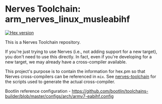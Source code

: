 # Nerves Toolchain: arm_nerves_linux_musleabihf

[![Hex version](https://img.shields.io/hexpm/v/nerves_toolchain_armv7_nerves_linux_musleabihf.svg "Hex version")](https://hex.pm/packages/nerves_toolchain_armv7_nerves_linux_musleabihf)

This is a Nerves Toolchain repository.

If you're just trying to use Nerves (i.e., not adding support for a new
target), you don't need to use this directly. In fact, even if you're
developing for a new target, we may already have a cross-compiler available.

This project's purpose is to contain the information for hex.pm so that Nerves
cross-compilers can be referenced in `mix`. See
[nerves-toolchain](https://github.com/nerves-project/nerves-toolchain) for
the scripts used to generate the actual cross-compiler.

Bootlin reference configuration - https://github.com/bootlin/toolchains-builder/blob/master/configs/arch/armv7-eabihf.config

